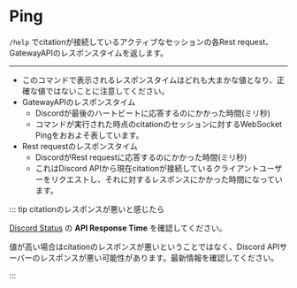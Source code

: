 # Ping

`/help` でcitationが接続しているアクティブなセッションの各Rest request、GatewayAPIのレスポンスタイムを返します。

----

- このコマンドで表示されるレスポンスタイムはどれも大まかな値となり、正確な値ではないことに注意してください。
- GatewayAPIのレスポンスタイム
  - Discordが最後のハートビートに応答するのにかかった時間(ミリ秒)
  - コマンドが実行された時点のcitationのセッションに対するWebSocket Pingをおおよそ表しています。
- Rest requestのレスポンスタイム
  - DiscordがRest requestに応答するのにかかった時間(ミリ秒)
  - これはDiscord APIから現在citationが接続しているクライアントユーザーをリクエストし、それに対するレスポンスにかかった時間になっています。

::: tip citationのレスポンスが悪いと感じたら

[Discord Status](https://discordstatus.com/) の **API Response Time** を確認してください。

値が高い場合はcitationのレスポンスが悪いということではなく、Discord APIサーバーのレスポンスが悪い可能性があります。最新情報を確認してください。

:::
